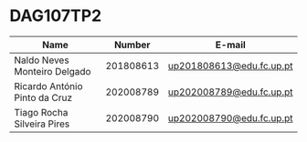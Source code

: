 # DAG107TP2

| Name                         | Number    | E-mail                 |
| ---------------------------- | --------- | -----------------------|
| Naldo Neves Monteiro Delgado | 201808613 |up201808613@edu.fc.up.pt|
| Ricardo António Pinto da Cruz| 202008789 |up202008789@edu.fc.up.pt|
| Tiago Rocha Silveira Pires   | 202008790 |up202008790@edu.fc.up.pt|
